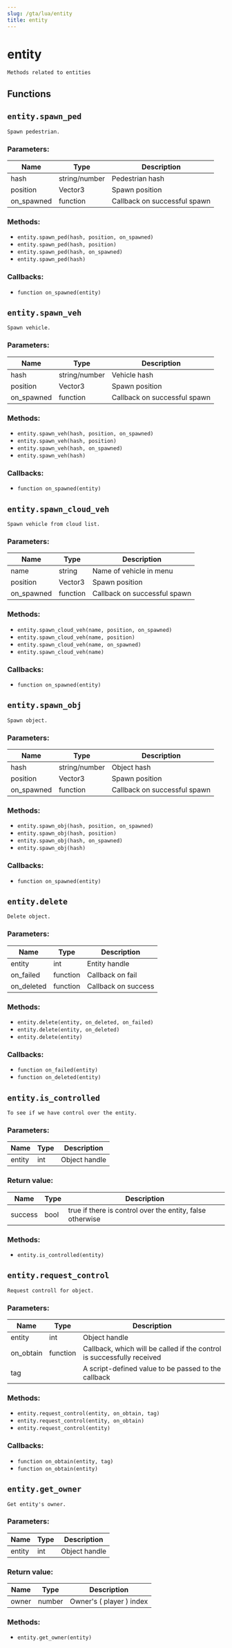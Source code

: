 ```yaml
---
slug: /gta/lua/entity
title: entity
---
```


# entity

```ebnf
Methods related to entities
```

## Functions

## `entity.spawn_ped`

`Spawn pedestrian.`

### Parameters:

| Name        | Type          | Description                  |
| ----------- | ------------- | ---------------------------- |
| hash        | string/number | Pedestrian hash              |
| position    | Vector3       | Spawn position               |
| on\_spawned | function      | Callback on successful spawn |

### Methods:

* `entity.spawn_ped(hash, position, on_spawned)`
* `entity.spawn_ped(hash, position)`
* `entity.spawn_ped(hash, on_spawned)`
* `entity.spawn_ped(hash)`

### Callbacks:

* `function on_spawned(entity)`

## `entity.spawn_veh`

`Spawn vehicle.`

### Parameters:

| Name        | Type          | Description                  |
| ----------- | ------------- | ---------------------------- |
| hash        | string/number | Vehicle hash                 |
| position    | Vector3       | Spawn position               |
| on\_spawned | function      | Callback on successful spawn |

### Methods:

* `entity.spawn_veh(hash, position, on_spawned)`
* `entity.spawn_veh(hash, position)`
* `entity.spawn_veh(hash, on_spawned)`
* `entity.spawn_veh(hash)`

### Callbacks:

* `function on_spawned(entity)`

## `entity.spawn_cloud_veh`

`Spawn vehicle from cloud list.`

### Parameters:

| Name        | Type     | Description                  |
| ----------- | -------- | ---------------------------- |
| name        | string   | Name of vehicle in menu      |
| position    | Vector3  | Spawn position               |
| on\_spawned | function | Callback on successful spawn |

### Methods:

* `entity.spawn_cloud_veh(name, position, on_spawned)`
* `entity.spawn_cloud_veh(name, position)`
* `entity.spawn_cloud_veh(name, on_spawned)`
* `entity.spawn_cloud_veh(name)`

### Callbacks:

* `function on_spawned(entity)`

## `entity.spawn_obj`

`Spawn object.`

### Parameters:

| Name        | Type          | Description                  |
| ----------- | ------------- | ---------------------------- |
| hash        | string/number | Object hash                  |
| position    | Vector3       | Spawn position               |
| on\_spawned | function      | Callback on successful spawn |

### Methods:

* `entity.spawn_obj(hash, position, on_spawned)`
* `entity.spawn_obj(hash, position)`
* `entity.spawn_obj(hash, on_spawned)`
* `entity.spawn_obj(hash)`

### Callbacks:

* `function on_spawned(entity)`

## `entity.delete`

`Delete object.`

### Parameters:

| Name        | Type     | Description         |
| ----------- | -------- | ------------------- |
| entity      | int      | Entity handle       |
| on\_failed  | function | Callback on fail    |
| on\_deleted | function | Callback on success |

### Methods:

* `entity.delete(entity, on_deleted, on_failed)`
* `entity.delete(entity, on_deleted)`
* `entity.delete(entity)`

### Callbacks:

* `function on_failed(entity)`
* `function on_deleted(entity)`

## `entity.is_controlled`

`To see if we have control over the entity.`

### Parameters:

| Name   | Type | Description   |
| ------ | ---- | ------------- |
| entity | int  | Object handle |

### Return value:

| Name    | Type | Description                                               |
| ------- | ---- | --------------------------------------------------------- |
| success | bool | true if there is control over the entity, false otherwise |

### Methods:

* `entity.is_controlled(entity)`

## `entity.request_control`

`Request controll for object.`

### Parameters:

| Name       | Type     | Description                                                            |
| ---------- | -------- | ---------------------------------------------------------------------- |
| entity     | int      | Object handle                                                          |
| on\_obtain | function | Callback, which will be called if the control is successfully received |
| tag        |          | A script-defined value to be passed to the callback                    |

### Methods:

* `entity.request_control(entity, on_obtain, tag)`
* `entity.request_control(entity, on_obtain)`
* `entity.request_control(entity)`

### Callbacks:

* `function on_obtain(entity, tag)`
* `function on_obtain(entity)`

## `entity.get_owner`

`Get entity's owner.`

### Parameters:

| Name   | Type | Description   |
| ------ | ---- | ------------- |
| entity | int  | Object handle |

### Return value:

| Name  | Type   | Description              |
| ----- | ------ | ------------------------ |
| owner | number | Owner's ( player ) index |
### Methods:

* `entity.get_owner(entity)`
